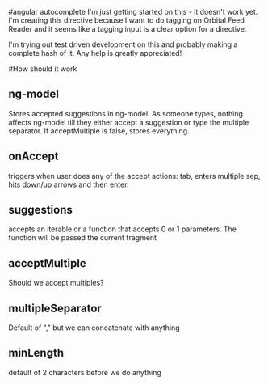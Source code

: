 #angular autocomplete
I'm just getting started on this - it doesn't work yet. 
I'm creating this directive because I want to do tagging on Orbital Feed Reader and it seems like a tagging input is a clear option for a directive.  

I'm trying out test driven development on this and probably making a complete hash of it. Any help is greatly appreciated!

#How should it work

<autocomplete-input ng-model="tags" onAccept="function" suggestions="availableTags" acceptMultiple="true" multipleSeparator="," minLength="2"/>

## ng-model
Stores accepted suggestions in ng-model. As someone types, nothing affects ng-model till they either accept a suggestion or type the multiple separator. If acceptMultiple is false, stores everything.

## onAccept
triggers when user does any of the accept actions: tab, enters multiple sep, hits down/up arrows and then enter.

## suggestions
accepts an iterable or a function that accepts 0 or 1 parameters. The function will be passed the current fragment

## acceptMultiple
Should we accept multiples?

## multipleSeparator
Default of "," but we can concatenate with anything

## minLength
default of 2 characters before we do anything
